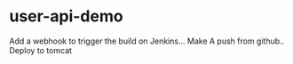 # user-api-demo

Add a webhook to trigger the build on Jenkins...
Make A push from github..
Deploy to tomcat

